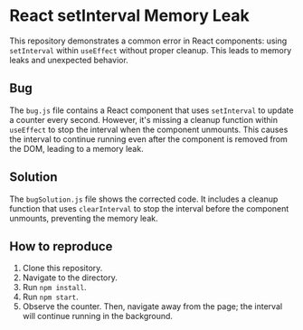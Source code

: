 # React setInterval Memory Leak

This repository demonstrates a common error in React components: using `setInterval` within `useEffect` without proper cleanup. This leads to memory leaks and unexpected behavior.

## Bug
The `bug.js` file contains a React component that uses `setInterval` to update a counter every second.  However, it's missing a cleanup function within `useEffect` to stop the interval when the component unmounts. This causes the interval to continue running even after the component is removed from the DOM, leading to a memory leak.

## Solution
The `bugSolution.js` file shows the corrected code.  It includes a cleanup function that uses `clearInterval` to stop the interval before the component unmounts, preventing the memory leak.

## How to reproduce
1. Clone this repository.
2. Navigate to the directory.
3. Run `npm install`.
4. Run `npm start`.
5. Observe the counter.  Then, navigate away from the page; the interval will continue running in the background.

